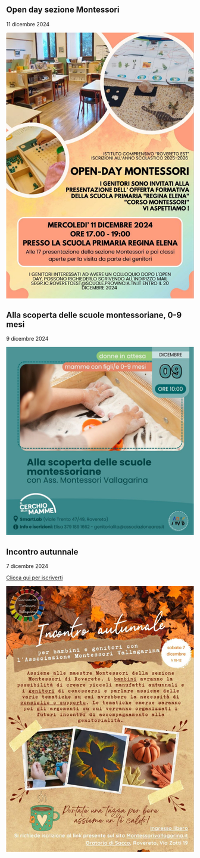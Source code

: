 ## Open day sezione Montessori
11 dicembre 2024

![Open day](2024-12-11.jpg)

## Alla scoperta delle scuole montessoriane, 0-9 mesi
9 dicembre 2024

![Alla scoperta delle scuole montessoriane](2024-12-09.jpg)

## Incontro autunnale
7 dicembre 2024

[Clicca qui per iscriverti](https://forms.gle/VxTKT7AcPJg5NEAm9)

![Incontro autunnale](2024-12-07.jpg)
